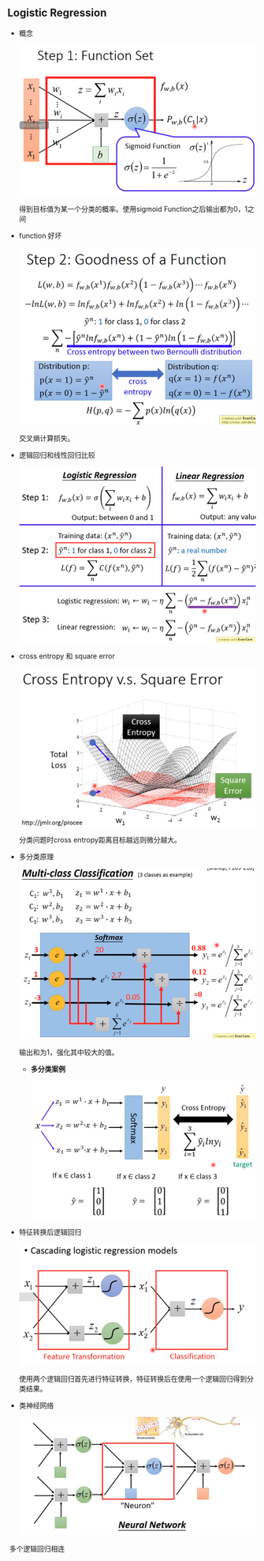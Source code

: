 ## Logistic Regression

- 概念

  ![image-20200617145653035](5.assets/image-20200617145653035.png)

  得到目标值为某一个分类的概率。使用sigmoid Function之后输出都为0，1之间
  
- function 好坏

  ![image-20200617150556495](5.assets/image-20200617150556495.png)

  交叉熵计算损失。

- 逻辑回归和线性回归比较

  ![image-20200617151459795](5.assets/image-20200617151459795.png)

- cross entropy 和 square error

  ![image-20200617152011822](5.assets/image-20200617152011822.png)

  分类问题时cross entropy距离目标越远则微分越大。

- 多分类原理

  ![image-20200617154150240](5.assets/image-20200617154150240.png)

  输出和为1，强化其中较大的值。
     - **多分类案例**

       ![image-20200617154714604](5.assets/image-20200617154714604.png)

- 特征转换后逻辑回归

  ![image-20200617155215646](5.assets/image-20200617155215646.png)

  使用两个逻辑回归首先进行特征转换，特征转换后在使用一个逻辑回归得到分类结果。

- 类神经网络

  ![image-20200617155511186](5.assets/image-20200617155511186.png)

​      多个逻辑回归相连